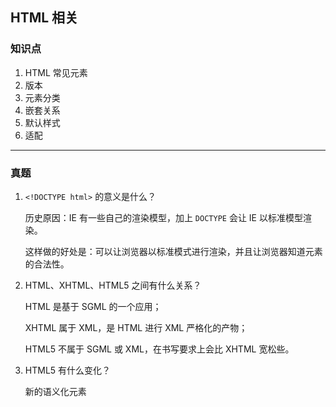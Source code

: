 ## HTML 相关

### 知识点

1. HTML 常见元素
2. 版本
3. 元素分类
4. 嵌套关系
5. 默认样式
6. 适配

---

### 真题

1. `<!DOCTYPE html>` 的意义是什么？

    历史原因：IE 有一些自己的渲染模型，加上 `DOCTYPE` 会让 IE 以标准模型渲染。

    这样做的好处是：可以让浏览器以标准模式进行渲染，并且让浏览器知道元素的合法性。

2. HTML、XHTML、HTML5 之间有什么关系？

    HTML 是基于 SGML 的一个应用；

    XHTML 属于 XML，是 HTML 进行 XML 严格化的产物；

    HTML5 不属于 SGML 或 XML，在书写要求上会比 XHTML 宽松些。

3. HTML5 有什么变化？

    新的语义化元素